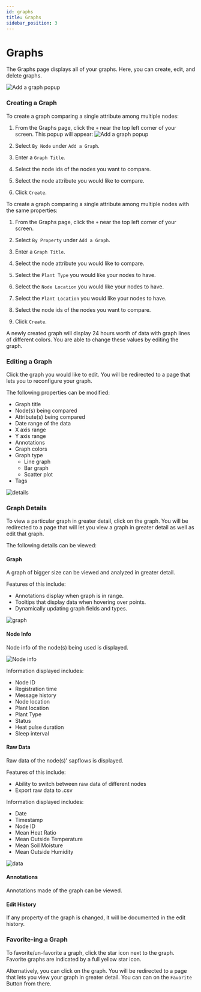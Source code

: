 ```yaml
---
id: graphs
title: Graphs
sidebar_position: 3
---
```


# Graphs

The Graphs page displays all of your graphs. Here, you can create, edit, and delete graphs.

![Add a graph popup](../static/img/graphs/graphs_page.png)

### Creating a Graph

To create a graph comparing a single attribute among multiple nodes:

1. From the Graphs page, click the `+` near the top left corner of your screen.
   This popup will appear:
   ![Add a graph popup](../static/img/graphs/create_graph.png)
   
2. Select `By Node` under `Add a Graph`.

3. Enter a `Graph Title`.

4. Select the node ids of the nodes you want to compare.

5. Select the node attribute you would like to compare.

6. Click `Create`.

   

To create a graph comparing a single attribute among multiple nodes with the same properties:

1. From the Graphs page, click the `+` near the top left corner of your screen.

2. Select `By Property` under `Add a Graph`.

3. Enter a `Graph Title`.

4. Select the node attribute you would like to compare.

5. Select the `Plant Type` you would like your nodes to have.

6. Select the `Node Location` you would like your nodes to have.

7. Select the `Plant Location` you would like your nodes to have.

8. Select the node ids of the nodes you want to compare.

9. Click `Create`.

   

A newly created graph will display 24 hours worth of data with graph lines of different colors. You are able to change these values by editing the graph.

### Editing a Graph

Click the graph you would like to edit. You will be redirected to a page that lets you to reconfigure your graph. 

The following properties can be modified:
- Graph title
- Node(s) being compared
- Attribute(s) being compared
- Date range of the data
- X axis range
- Y axis range
- Annotations
- Graph colors
- Graph type
  - Line graph
  - Bar graph
  - Scatter plot
- Tags

![details](../static/img/graphs/fields.png)

### Graph Details

To view a particular graph in greater detail, click on the graph. You will be redirected to a page that will let you view a graph in greater detail as well as edit that graph.

The following details can be viewed:

#### Graph

A graph of bigger size can be viewed and analyzed in greater detail.

Features of this include:

- Annotations display when graph is in range.
- Tooltips that display data when hovering over points.
- Dynamically updating graph fields and types.

![graph](../static/img/graphs/graph.png)

#### Node Info

Node info of the node(s) being used is displayed.

![Node info](../static/img/graphs/node_info.png)

Information displayed includes:

- Node ID
- Registration time
- Message history
- Node location
- Plant location
- Plant Type
- Status
- Heat pulse duration
- Sleep interval

#### Raw Data

Raw data of the node(s)' sapflows is displayed.

Features of this include:

- Ability to switch between raw data of different nodes
- Export raw data to .csv

Information displayed includes:

- Date
- Timestamp
- Node ID
- Mean Heat Ratio
- Mean Outside Temperature
- Mean Soil Moisture
- Mean Outside Humidity

![data](../static/img/graphs/data.png)

#### Annotations

Annotations made of the graph can be viewed.

#### Edit History

If any property of the graph is changed, it will be documented in the edit history.

### Favorite-ing a Graph

To favorite/un-favorite a graph, click the star icon next to the graph. Favorite graphs are indicated by a full yellow star icon. 

Alternatively, you can click on the graph. You will be redirected to a page that lets you view your graph in greater detail. You can can on the `Favorite` Button from there.